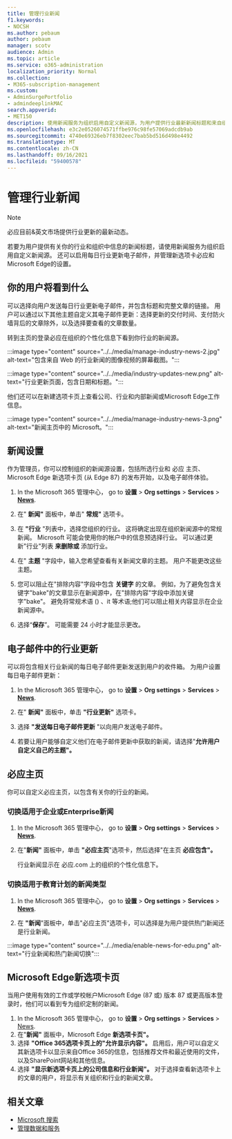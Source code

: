 ```yaml
---
title: 管理行业新闻
f1.keywords:
- NOCSH
ms.author: pebaum
author: pebaum
manager: scotv
audience: Admin
ms.topic: article
ms.service: o365-administration
localization_priority: Normal
ms.collection:
- M365-subscription-management
ms.custom:
- AdminSurgePortfolio
- admindeeplinkMAC
search.appverid:
- MET150
description: 使用新闻服务为组织启用自定义新闻源，为用户提供行业最新新闻标题和来自组织的信息。
ms.openlocfilehash: e3c2e0526074571ffbe976c98fe57069adcdb9ab
ms.sourcegitcommit: 4740e69326eb7f8302eec7bab5bd516d498e4492
ms.translationtype: MT
ms.contentlocale: zh-CN
ms.lasthandoff: 09/16/2021
ms.locfileid: "59400578"
---
```

# <a name="manage-industry-news"></a>管理行业新闻

> [!NOTE] 
> 必应目前&英文市场提供行业更新的最新动态。

若要为用户提供有关你的行业和组织中信息的新闻标题，请使用新闻服务为组织启用自定义新闻源。 还可以启用每日行业更新电子邮件，并管理新选项卡必应和Microsoft Edge的设置。

## <a name="what-your-users-will-see"></a>你的用户将看到什么

可以选择向用户发送每日行业更新电子邮件，并包含标题和完整文章的链接。 用户可以通过以下其他主题自定义其电子邮件更新：选择更新的交付时间、支付防火墙背后的文章除外，以及选择要查看的文章数量。

转到主页的登录必应在组织的个性化信息下看到你行业的新闻源。

:::image type="content" source="../../media/manage-industry-news-2.jpg" alt-text="包含来自 Web 的行业新闻的图像视频的屏幕截图。":::

:::image type="content" source="../../media/industry-updates-new.png" alt-text="行业更新页面，包含日期和标题。":::

他们还可以在新建选项卡页上查看公司、行业和内部新闻或Microsoft Edge工作信息。

:::image type="content" source="../../media/manage-industry-news-3.png" alt-text="新闻主页中的 Microsoft。":::

## <a name="news-settings"></a>新闻设置

作为管理员，你可以控制组织的新闻源设置，包括所选行业和 必应 主页、Microsoft Edge 新选项卡页 (从 Edge 87) 的发布开始，以及电子邮件体验。 

1. In the Microsoft 365 管理中心， go to **设置**  >  **Org settings**  >  **Services**  >  [**News**](https://admin.microsoft.com/adminportal/home?#/Settings/Services/:/Settings/L1/BingNews).

1. 在" **新闻"** 面板中，单击" **常规"** 选项卡。

1. 在 **"行业** "列表中，选择您组织的行业。 这将确定出现在组织新闻源中的常规新闻。 Microsoft 可能会使用你的帐户中的信息预选择行业。 可以通过更新"行业"列表 **来删除或** 添加行业。

1. 在" **主题** "字段中，输入您希望查看有关新闻文章的主题。 用户不能更改这些主题。

1. 您可以阻止在"排除内容"字段中包含 **关键字** 的文章。 例如，为了避免包含关键字"bake"的文章显示在新闻源中，在"排除内容"字段中添加关键字"bake"。  避免将常规术语 () 、it 等术语;他们可以阻止相关内容显示在企业新闻源中。

1. 选择“**保存**”。 可能需要 24 小时才能显示更改。

## <a name="industry-updates-in-email"></a>电子邮件中的行业更新

可以将包含相关行业新闻的每日电子邮件更新发送到用户的收件箱。 为用户设置每日电子邮件更新：

1. In the Microsoft 365 管理中心， go to **设置**  >  **Org settings**  >  **Services**  >  [**News**](https://admin.microsoft.com/adminportal/home?#/Settings/Services/:/Settings/L1/BingNews). 

1. 在" **新闻"** 面板中，单击 **"行业更新"** 选项卡。 
1. 选择 **"发送每日电子邮件更新** "以向用户发送电子邮件。
1. 若要让用户能够自定义他们在电子邮件更新中获取的新闻，请选择"**允许用户自定义自己的主题"。**

## <a name="bing-homepage"></a>必应主页

你可以自定义必应主页，以包含有关你的行业的新闻。

### <a name="toggle-news-for-business-or-enterprise-plans"></a>切换适用于企业或Enterprise新闻

1. In the Microsoft 365 管理中心， go to **设置**  >  **Org settings**  >  **Services**  >  [**News**](https://admin.microsoft.com/adminportal/home?#/Settings/Services/:/Settings/L1/BingNews).

1. 在"**新闻"** 面板中，单击 **"必应主页**"选项卡，然后选择"在主页 **必应包含"。**

    行业新闻显示在 必应.com 上的组织的个性化信息下。

### <a name="toggle-news-types-for-education-plans"></a>切换适用于教育计划的新闻类型

1. In the Microsoft 365 管理中心， go to **设置**  >  **Org settings**  >  **Services**  >  [**News**](https://admin.microsoft.com/adminportal/home?#/Settings/Services/:/Settings/L1/BingNews).

1. 在 **"新闻**"面板中，单击"必应主页"选项卡，可以选择是为用户提供热门新闻还是行业新闻。 

:::image type="content" source="../../media/enable-news-for-edu.png" alt-text="行业新闻和热门新闻切换":::

## <a name="microsoft-edge-new-tab-page"></a>Microsoft Edge新选项卡页

当用户使用有效的工作或学校帐户Microsoft Edge (87 或) 版本 87 或更高版本登录时，他们可以看到专为组织定制的新闻。

1. In the Microsoft 365 管理中心， go to **设置**  >  **Org settings**  >  **Services**  >  [News](https://admin.microsoft.com/adminportal/home?#/Settings/Services/:/Settings/L1/BingNews).
2. 在"**新闻"** 面板中，Microsoft Edge **新选项卡页"。**
3. 选择 **"Office 365选项卡页上的"允许显示内容"。** 启用后，用户可以自定义其新选项卡以显示来自Office 365的信息，包括推荐文件和最近使用的文件，以及SharePoint网站和其他信息。
4. 选择 **"显示新选项卡页上的公司信息和行业新闻"。** 对于选择查看新选项卡上的文章的用户，将显示有关组织和行业的新闻文章。

## <a name="related-articles"></a>相关文章

- 
  [Microsoft 搜索](/microsoftsearch/)
- [管理数据和服务](./index.yml)